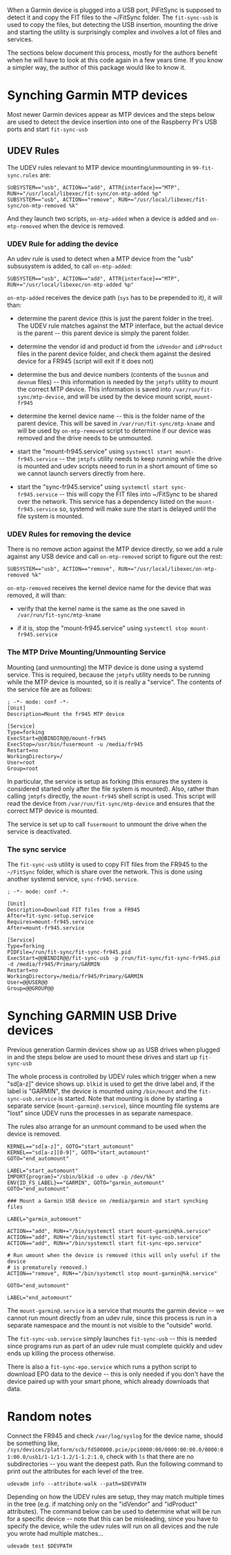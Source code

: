 When a Garmin device is plugged into a USB port, PiFitSync is supposed to
detect it and copy the FIT files to the ~/FitSync folder.  The `fit-sync-usb`
is used to copy the files, but detecting the USB insertion, mounting the drive
and starting the utility is surprisingly complex and involves a lot of files
and services.

The sections below document this process, mostly for the authors benefit when
he will have to look at this code again in a few years time.  If you know a
simpler way, the author of this package would like to know it.

# Synching Garmin MTP devices

Most newer Garmin devices appear as MTP devices and the steps below are used
to detect the device insertion into one of the Raspberry PI's USB ports and
start `fit-sync-usb`

## UDEV Rules

The UDEV rules relevant to MTP device mounting/unmounting in
`99-fit-sync.rules` are:

```
SUBSYSTEM=="usb", ACTION=="add", ATTR{interface}=="MTP", RUN+="/usr/local/libexec/fit-sync/on-mtp-added %p"
SUBSYSTEM=="usb", ACTION=="remove", RUN+="/usr/local/libexec/fit-sync/on-mtp-removed %k"
```

And they launch two scripts, `on-mtp-added` when a device is added and
`on-mtp-removed` when the device is removed.

### UDEV Rule for adding the device

An udev rule is used to detect when a MTP device from the "usb" subsusystem is
added, to call `on-mtp-added`:

```
SUBSYSTEM=="usb", ACTION=="add", ATTR{interface}=="MTP", RUN+="/usr/local/libexec/on-mtp-added %p"
```

`on-mtp-added` receives the device path (`sys` has to be prepended to it), it
will than:

* determine the parent device (this is just the parent folder in the tree).
  The UDEV rule matches against the MTP interface, but the actual device is
  the parent -- this parent device is simply the parent folder.
  
* determine the vendor id and product id from the `idVendor` and `idProduct`
  files in the parent device folder, and check them against the desired device
  for a FR945 (script will exit if it does not)
  
* determine the bus and device numbers (contents of the `busnum` and `devnum`
  files) -- this information is needed by the `jmtpfs` utility to mount the
  correct MTP device.  This information is saved into
  `/var/run/fit-sync/mtp-device`, and will be used by the device mount script,
  `mount-fr945`

* determine the kernel device name -- this is the folder name of the parent
  device.  This will be saved in `/var/run/fit-sync/mtp-kname` and will be
  used by `on-mtp-removed` script to determine if our device was removed and
  the drive needs to be unmounted.

* start the "mount-fr945.service" using `systemctl start mount-fr945.service`
  -- the `jmtpfs` utility needs to keep running while the drive is mounted and
  udev scripts neeed to run in a short amount of time so we cannot launch
  servers directly from here.
  
* start the "sync-fr945.service" using `systemctl start sync-fr945.service` --
  this will copy the FIT files into ~/FitSync to be shared over the network.
  This service has a dependency listed on the `mount-fr945.service` so,
  systemd will make sure the start is delayed until the file system is
  mounted.

### UDEV Rules for removing the device

There is no remove action against the MTP device directly, so we add a rule
against any USB device and call `on-mtp-removed` script to figure out the
rest:

```
SUBSYSTEM=="usb", ACTION=="remove", RUN+="/usr/local/libexec/on-mtp-removed %k"
```

`on-mtp-removed` receives the kernel device name for the device that was
removed, it will than:

* verify that the kernel name is the same as the one saved in
  `/var/run/fit-sync/mtp-kname`

* if it is, stop the "mount-fr945.service" using `systemctl stop
  mount-fr945.service`

### The MTP Drive Mounting/Unmounting Service

Mounting (and unmounting) the MTP device is done using a systemd service.
This is required, because the `jmtpfs` utility needs to be running while the
MTP device is mounted, so it is really a "service".  The contents of the
service file are as follows:

```
; -*- mode: conf -*-
[Unit]
Description=Mount the fr945 MTP device

[Service]
Type=forking
ExecStart=@@BINDIR@@/mount-fr945
ExecStop=/usr/bin/fusermount -u /media/fr945
Restart=no
WorkingDirectory=/
User=root
Group=root
```

In particular, the service is setup as forking (this ensures the system is
considered started only after the file system is mounted).  Also, rather than
calling `jmtpfs` directly, the `mount-fr945` shell script is used.  This
script will read the device from `/var/run/fit-sync/mtp-device` and ensures
that the correct MTP device is mounted.

The service is set up to call `fusermount` to unmount the drive when the
service is deactivated.

### The sync service

The `fit-sync-usb` utility is used to copy FIT files from the FR945 to the
`~/FitSync` folder, which is share over the network.  This is done using
another systemd service, `sync-fr945.service`.

```
; -*- mode: conf -*-

[Unit]
Description=Download FIT files from a FR945
After=fit-sync-setup.service
Requires=mount-fr945.service
After=mount-fr945.service

[Service]
Type=forking
PIDFile=/run/fit-sync/fit-sync-fr945.pid
ExecStart=@@BINDIR@@/fit-sync-usb -p /run/fit-sync/fit-sync-fr945.pid -d /media/fr945/Primary/GARMIN
Restart=no
WorkingDirectory=/media/fr945/Primary/GARMIN
User=@@USER@@
Group=@@GROUP@@
```

# Synching GARMIN USB Drive devices

Previous generation Garmin devices show up as USB drives when plugged in and
the steps below are used to mount these drives and start up `fit-sync-usb`

The whole process is controlled by UDEV rules which trigger when a new
"sd[a-z]" device shows up.  `blkid` is used to get the drive label and, if the
label is "GARMIN", the device is mounted using `/bin/mount` and the
`fit-sync-usb.service` is started.  Note that mounting is done by starting a
separate service (`mount-garmin@.service`), since mounting file systems are
"lost" since UDEV runs the processes in as separate namespace.

The rules also arrange for an unmount command to be used when the device is
removed.

```
KERNEL=="sd[a-z]", GOTO="start_automount"
KERNEL=="sd[a-z][0-9]", GOTO="start_automount"
GOTO="end_automount"

LABEL="start_automount"
IMPORT{program}="/sbin/blkid -o udev -p /dev/%k"
ENV{ID_FS_LABEL}=="GARMIN", GOTO="garmin_automount"
GOTO="end_automount"

### Mount a Garmin USB device on /media/garmin and start synching files

LABEL="garmin_automount"

ACTION=="add", RUN+="/bin/systemctl start mount-garmin@%k.service"
ACTION=="add", RUN+="/bin/systemctl start fit-sync-usb.service"
ACTION=="add", RUN+="/bin/systemctl start fit-sync-epo.service"

# Run umount when the device is removed (this will only useful if the device
# is prematurely removed.)
ACTION=="remove", RUN+="/bin/systemctl stop mount-garmin@%k.service"

GOTO="end_automount"

LABEL="end_automount"
```

The `mount-garmin@.service` is a service that mounts the garmin device -- we
cannot run mount directly from an udev rule, since this process is run in a
separate namespace and the mount is not visible to the "outside" world.

The `fit-sync-usb.service` simply launches `fit-sync-usb` -- this is needed
since programs run as part of an udev rule must complete quickly and udev ends
up killing the process otherwise.

There is also a `fit-sync-epo.service` which runs a python script to download
EPO data to the device -- this is only needed if you don't have the device
paired up with your smart phone, which already downloads that data.

# Random notes

Connect the FR945 and check `/var/log/syslog` for the device name, should be
something like,
`/sys/devices/platform/scb/fd500000.pcie/pci0000:00/0000:00:00.0/0000:01:00.0/usb1/1-1/1-1.2/1-1.2:1.0`,
check with `ls` that there are no subdirectories -- you want the deepest path.
Run the following command to print out the attributes for each level of the
tree.

    udevadm info --attribute-walk --path=$DEVPATH

Depending on how the UDEV rules are setup, they may match multiple times in
the tree (e.g. if matching only on the "idVendor" and "idProduct" attributes).
The command below can be used to determine what will be run for a specific
device -- note that this can be misleading, since you have to specify the
device, while the udev rules will run on all devices and the rule you wrote
had multiple matches...

    udevadm test $DEVPATH
    
